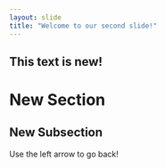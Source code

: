 ```yaml
---
layout: slide
title: "Welcome to our second slide!"
---
```

This text is new!
---
# New Section
## New Subsection

Use the left arrow to go back!
